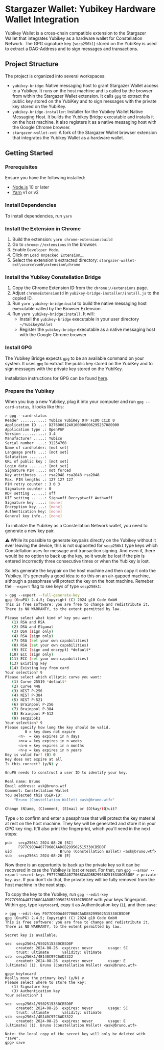 # Stargazer Wallet: Yubikey Hardware Wallet Integration

Yubikey Wallet is a cross-chain compatible extension to the Stargazer Wallet that integrates Yubikey as a hardware wallet for Constellation Network. The GPG signature key (`secp256k1`) stored on the YubiKey is used to extract a DAG-Address and to sign messages and transactions.

## Project Structure

The project is organized into several workspaces:

- `yubikey-bridge`: Native messaging host to grant Stargazer Wallet access to a Yubikey. It runs on the host machine and is called by the browser from within the Stargazer Wallet extension. It calls `gpg` to extract the public key stored on the YubiKey and to sign messages with the private key stored on the YubiKey.
- `yubikey-bridge-installer`: Installer for the Yubikey Wallet Native Messaging Host. It builds the Yubikey Bridge executable and installs it on the host machine. It also registers it as a native messaging host with the Google Chrome browser.
- `stargazer-wallet-ext`: A fork of the Stargazer Wallet browser extension that integrates the Yubikey Wallet as a hardware wallet.

## Getting Started

### Prerequisites

Ensure you have the following installed:

- [Node.js](https://nodejs.org) 10 or later
- [Yarn](https://yarnpkg.com) v1 or v2

### Install Dependencies

To install dependencies, run `yarn`

### Install the Extension in Chrome

1. Build the extension: `yarn chrome-extension:build`
2. Go to `chrome://extensions` in the browser.
3. Enable `Developer Mode`.
4. Click on `Load Unpacked Extension…`.
5. Select the extension's extracted directory: `stargazer-wallet-ext\source\web\extension\chrome`

### Install the Yubikey Constellation Bridge

1. Copy the Chrome Extension ID from the `chrome://extensions` page.
2. Adjust `chromeExtensionId` in `yubikey-bridge-installer/install.js` to the copied ID.
3. Run `yarn yubikey-bridge:build` to build the native messaging host executable called by the Browser Extension.
4. Run `yarn yubikey-bridge:install`. It will:
    - Install the `yubikey-bridge` executable in your user directory `~/YubikeyWallet`
    - Register the `yubikey-bridge` executable as a native messaging host with the Google Chrome browser

### Install GPG

The Yubikey Bridge expects `gpg` to be an available command on your system. It uses `gpg` to extract the public key stored on the YubiKey and to sign messages with the private key stored on the YubiKey.

Installation instructions for GPG can be found [here](https://gnupg.org/download/).

### Prepare the Yubikey

When you buy a new Yubikey, plug it into your computer and run `gpg --card-status`, it looks like this:

```bash
> gpg --card-status
Reader ...........: Yubico YubiKey OTP FIDO CCID 0
Application ID ...: D2760001240100000006295237080000
Application type .: OpenPGP
Version ..........: 3.4
Manufacturer .....: Yubico
Serial number ....: 31254760
Name of cardholder: [not set]
Language prefs ...: [not set]
Salutation .......:
URL of public key : [not set]
Login data .......: [not set]
Signature PIN ....: not forced
Key attributes ...: rsa2048 rsa2048 rsa2048
Max. PIN lengths .: 127 127 127
PIN retry counter : 3 0 3
Signature counter : 0
KDF setting ......: off
UIF setting ......: Sign=off Decrypt=off Auth=off
Signature key ....: [none]
Encryption key....: [none]
Authentication key: [none]
General key info..: [none]
```

To initialize the Yubikey as a Constellation Network wallet, you need to generate a new key pair.

⚠️ While its possible to generate keypairs directly on the Yubikey without it ever leaving the device, this is not supported for `secp256k1` type keys which Constellation uses for message and transaction signing. And even if, there would be no option to back up the key, so it would be lost if the pin is entered incorrectly three consecutive times or when the Yubikey is lost.

So lets generate the keypair on the host machine and then copy it onto the Yubikey. It's generally a good idea to do this on an air-gapped machine, although a passphrase will protect the key on the host machine. Remeber the `--expert` flag to see keys of type `secp256k1`:

```bash
> gpg --expert --full-generate-key
gpg (GnuPG) 2.4.5; Copyright (C) 2024 g10 Code GmbH
This is free software: you are free to change and redistribute it.
There is NO WARRANTY, to the extent permitted by law.

Please select what kind of key you want:
   (1) RSA and RSA
   (2) DSA and Elgamal
   (3) DSA (sign only)
   (4) RSA (sign only)
   (7) DSA (set your own capabilities)
   (8) RSA (set your own capabilities)
   (9) ECC (sign and encrypt) *default*
  (10) ECC (sign only)
  (11) ECC (set your own capabilities)
  (13) Existing key
  (14) Existing key from card
Your selection? 9
Please select which elliptic curve you want:
   (1) Curve 25519 *default*
   (2) Curve 448
   (3) NIST P-256
   (4) NIST P-384
   (5) NIST P-521
   (6) Brainpool P-256
   (7) Brainpool P-384
   (8) Brainpool P-512
   (9) secp256k1
Your selection? 9
Please specify how long the key should be valid.
         0 = key does not expire
      <n>  = key expires in n days
      <n>w = key expires in n weeks
      <n>m = key expires in n months
      <n>y = key expires in n years
Key is valid for? (0) 0
Key does not expire at all
Is this correct? (y/N) y

GnuPG needs to construct a user ID to identify your key.

Real name: Bruno
Email address: ask@bruno.wtf
Comment: Constellation Wallet
You selected this USER-ID:
    "Bruno (Constellation Wallet) <ask@bruno.wtf>"

Change (N)ame, (C)omment, (E)mail or (O)kay/(Q)uit?
```

Type `o` to confirm and enter a passphrase that will protect the key material at rest on the host machine. They key will be generated and store it in your GPG key ring. It'll also print the fingerprint, which you'll need in the next steps:

```text
pub   secp256k1 2024-08-26 [SC]
      F977C90DA4077068CAAD8B299502515330CB5D0F
uid                      Bruno (Constellation Wallet) <ask@bruno.wtf>
sub   secp256k1 2024-08-26 [E]
```

Now there is an opportunity to back up the private key so it can be recovered in case the Yubikey is lost or reset. For that, run `gpg --armor --export-secret-keys F977C90DA4077068CAAD8B299502515330CB5D0F > private-key.asc`. If you don't do that, the private key will be fully removed from the host machine in the next step.

To copy the key to the Yubikey, run `gpg --edit-key F977C90DA4077068CAAD8B299502515330CB5D0F` with your keys fingerprint. Within `gpg`, type `keytocard`, copy it as Authentication key (`1`), and then `save`:

```text
> gpg --edit-key F977C90DA4077068CAAD8B299502515330CB5D0F
gpg (GnuPG) 2.4.5; Copyright (C) 2024 g10 Code GmbH
This is free software: you are free to change and redistribute it.
There is NO WARRANTY, to the extent permitted by law.

Secret key is available.

sec  secp256k1/9502515330CB5D0F
     created: 2024-08-26  expires: never       usage: SC
     trust: ultimate      validity: ultimate
ssb  secp256k1/4B140C97C6AD3322
     created: 2024-08-26  expires: never       usage: E
[ultimate] (1). Bruno (Constellation Wallet) <ask@bruno.wtf>

gpg> keytocard
Really move the primary key? (y/N) y
Please select where to store the key:
   (1) Signature key
   (3) Authentication key
Your selection? 1

sec  secp256k1/9502515330CB5D0F
     created: 2024-08-26  expires: never       usage: SC
     trust: ultimate      validity: ultimate
ssb  secp256k1/4B140C97C6AD3322
     created: 2024-08-26  expires: never       usage: E
[ultimate] (1). Bruno (Constellation Wallet) <ask@bruno.wtf>

Note: the local copy of the secret key will only be deleted with "save".
gpg> save
```
